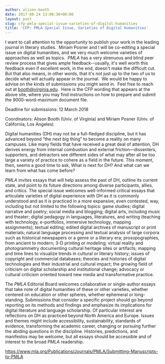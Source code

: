 ```yaml
---
author: alison-booth
date: 2017-08-24 13:08:30+00:00
layout: post
slug: cfp-pmla-special-issue-varieties-of-digital-humanities
title: 'CFP: PMLA Special Issue, Varieties of Digital Humanities'
---
```


I want to call attention to the opportunity to publish your work in the leading journal in literary studies.  Miriam Posner and I will be co-editing a special issue on digital humanities, and we very much welcome varieties of approaches as well as topics.  _PMLA_ has a very strenuous and blind peer review process that gives ample feedback--usually, it's well worth this feedback even if excellent work, in the end, doesn't make the difficult cut.  But that also means, in other words, that it's not just up to the two of us to decide what will actually appear in the journal.  We would be happy to advise on the kinds of submissions you might send in.  Feel free to reach out at booth@virginia.edu.  Here is the CFP wording that appears at the above site, where you may find instructions on how to prepare and submit the 9000-word-maximum document file.

Deadline for submissions: 12 March 2018

Coordinators: Alison Booth (Univ. of Virginia) and Miriam Posner (Univ. of California, Los Angeles)

Digital humanities (DH) may not be a full-fledged discipline, but it has advanced beyond “the next big thing” to become a reality on many campuses. Like many fields that have received a great deal of attention, DH derives energy from internal combustion and external friction&mdash;dissenters, supporters, and detractors see different sides of what may after all be too large a variety of practice to cohere as a field in the future. This moment, then, seems a good time to ask, What is next for DH? And what can we learn from what has come before?

_PMLA_ invites essays that will help assess the past of DH, outline its current state, and point to its future directions among diverse participants, allies, and critics. The special issue welcomes well-informed critical essays that articulate varieties of digital experience with DH as it is commonly understood and as it is practiced in a more expansive, even contested, way, including but not limited to the following topics: game studies; digital narrative and poetry; social media and blogging; digital arts, including music and theater; digital pedagogy in languages, literatures, and writing (teaching with technology, e-portfolios, immersive technology, mapping assignments); textual editing; edited digital archives of manuscript or print materials; natural language processing and textual analysis of large corpora such as historical newspapers or a genre or a literary era; prosopographies, from ancient to modern; 3-D printing or modeling; virtual reality and photogrammetry documenting cultural heritage sites or artifacts; mapping and time lines to visualize trends in cultural or literary history; issues of copyright and commercial databases; theories and histories of digital technologies and their industrial and cultural impact; the growing field of criticism on digital scholarship and institutional change; advocacy or cultural criticism oriented toward new media and transformative practice.

The _PMLA_ Editorial Board welcomes collaborative or single-author essays that take note of digital humanities of these or other varieties, whether centered on education or other spheres, whether ephemeral or long-standing. Submissions that consider a specific project should go beyond reporting on its methods and findings and emphasize its implications for digital literature and language scholarship. Of particular interest are reflections on DH as practiced beyond North America and Europe. Issues and themes might include accessibility, sustainability, standards of evidence, transforming the academic career, changing or pursuing further the abiding questions in the discipline. Histories, predictions, and manifestos may be welcome, but all essays should be accessible and of interest to the broad _PMLA_ readership.



https://www.mla.org/Publications/Journals/PMLA/Submitting-Manuscripts-to-PMLA
